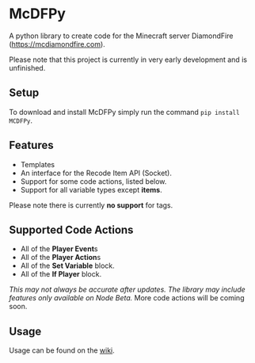 # McDFPy
 A python library to create code for the Minecraft server DiamondFire (https://mcdiamondfire.com).

Please note that this project is currently in very early development and is unfinished.
## Setup
To download and install McDFPy simply run the command `pip install MCDFPy`.

## Features

- Templates
- An interface for the Recode Item API (Socket).
- Support for some code actions, listed below.
- Support for all variable types except **items**.

Please note there is currently **no support** for tags.

## Supported Code Actions

- All of the **Player Event**s
- All of the **Player Action**s
- All of the **Set Variable** block.
- All of the **If Player** block.

*This may not always be accurate after updates. The library may include features only available on Node Beta.* More code actions will be coming soon.

## Usage
Usage can be found on the [wiki](https://github.com/AlignedCookie88/McDFPy/wiki).
